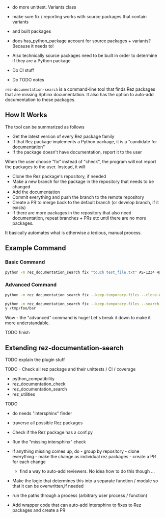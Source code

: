 - do more unittest. Variants class
-  make sure fix / reporting works with source packages that contain variants
 - and built packages

- does has_python_package account for source packages + variants? Because it needs to!
 - Also technically source packages need to be built in order to determine if they are a Python package


- Do CI stuff
- Do TODO notes

``rez-documentation-search`` is a command-line tool that finds Rez
packages that are missing Sphinx documentation. It also has the option
to auto-add documentation to those packages.


## How It Works

The tool can be summarized as follows

- Get the latest version of every Rez package family
- If that Rez package implements a Python package, it is a "candidate for documentation"
- If the package doesn't have documentation, report it to the user

When the user choose "fix" instead of "check", the program will not
report the packages to the user. Instead, it will

- Clone the Rez package's repository, if needed
- Make a new branch for the package in the repository that needs to be changed
- Add the documentation
- Commit everything and push the branch to the remote repository
- Create a PR to merge back to the default branch (or develop branch, if it exists)
- If there are more packages in the repository that also need
documentation, repeat branches + PRs etc until there are no more
packages.

It basically automates what is otherwise a tedious, manual process.


## Example Command

### Basic Command

```sh
python -m rez_documentation_search fix "touch test_file.txt" AS-1234 4af47dcab34dd15aebf07239ab8e78c8e68689c6
```

### Advanced Command

```sh
python -m rez_documentation_search fix --keep-temporary-files --clone-directory /tmp/repository_clones/attempt_1 --packages rez_documentation_search --base-url https://github-enterprise.com --search-packages-path `rez-config release_packages_path`:$REZ_PACKAGES_PATH "touch test_file.txt" AS-1234 4af47dcab34dd15aebf07239ab8e78c8e68689c6
```

```sh
python -m rez_documentation_search fix --keep-temporary-files --search-packages-path `rez-config release_packages_path`:$REZ_PACKAGES_PATH "touch test_file.txt" AS-1234 4af47dcab34dd15aebf07239ab8e78c8e68689c6 --temporary-director
y /tmp/foo/bar
```

Wow - the "advanced" command is huge! Let's break it down to make it more understandable.

TODO finish


## Extending rez-documentation-search

TODO explain the plugin stuff

TODO - Check all rez package and their unittests / CI / coverage

 - python_compatibility
 - rez_documentation_check
 - rez_documentation_search
 - rez_utilities

TODO
- do needs "intersphinx" finder
 - traverse all possible Rez packages
  - Check if the Rez package has a conf.py
   - Run the "missing intersphinx" check
   - if anything missing comes up, do
    - group by repository
	- clone everything
	- make the change as individual rez packages
	- create a PR for each change
	 - find a way to auto-add reviewers. No idea how to do this though ...

   - Make the logic that determines this into a separate function / module so that it can be overwritten,if needed
   - run the paths through a process (arbitrary user process / function)

- Add wrapper code that can auto-add intersphinx to fixes to Rez packages and create a PR
